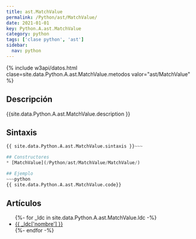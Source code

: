 ```yaml
---
title: ast.MatchValue
permalink: /Python/ast/MatchValue/
date: 2021-01-01
key: Python.A.ast.MatchValue
category: python
tags: ['clase python', 'ast']
sidebar: 
  nav: python
---
```


{% include w3api/datos.html clase=site.data.Python.A.ast.MatchValue.metodos valor="ast/MatchValue" %}

## Descripción
{{site.data.Python.A.ast.MatchValue.description }}

## Sintaxis
~~~python
{{ site.data.Python.A.ast.MatchValue.sintaxis }}~~~

## Constructores
* [MatchValue](/Python/ast/MatchValue/MatchValue/)

## Ejemplo
~~~python
{{ site.data.Python.A.ast.MatchValue.code}}
~~~

## Artículos
<ul>
{%- for _ldc in site.data.Python.A.ast.MatchValue.ldc -%}
   <li>
       <a href="{{_ldc['url'] }}">{{ _ldc['nombre'] }}</a>
   </li>
{%- endfor -%}
</ul>
